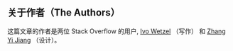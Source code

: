 ﻿## 关于作者（The Authors）

这篇文章的作者是两位 Stack Overflow 的用户, [Ivo Wetzel][1] （写作） 和 [Zhang Yi Jiang][2] （设计）。

[1]: http://stackoverflow.com/users/170224/ivo-wetzel
[2]: http://stackoverflow.com/users/313758/yi-jiang
